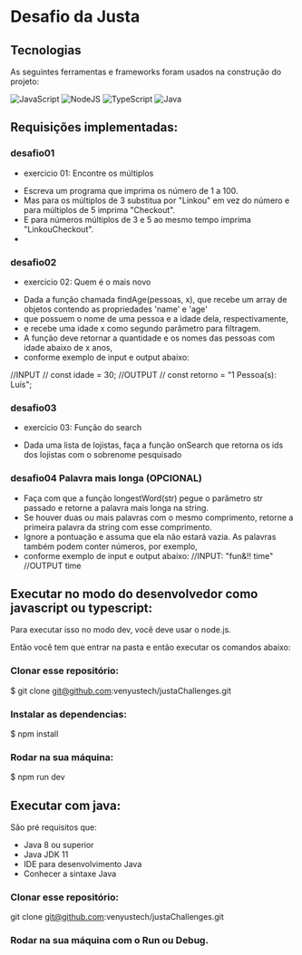 # Desafio da Justa

## Tecnologias

As seguintes ferramentas e frameworks foram usados na construção do projeto:

![JavaScript](https://img.shields.io/badge/JavaScript-F7DF1E?style=flat-square&logo=javascript&logoColor=black)
![NodeJS](https://img.shields.io/badge/Node.js-43853D?style=flat-square&logo=node.js&logoColor=white)
![TypeScript](https://img.shields.io/badge/TypeScript-007ACC?style=flat-square&logo=typescript&logoColor=white)
![Java](https://img.shields.io/badge/Java-ED8B00?style=flat-square&logo=java&logoColor=white)

## Requisições implementadas:

### desafio01

- exercicio 01: Encontre os múltiplos

* Escreva um programa que imprima os número de 1 a 100.
* Mas para os múltiplos de 3 substitua por "Linkou" em vez do número e para múltiplos de 5 imprima "Checkout".
* E para números múltiplos de 3 e 5 ao mesmo tempo imprima "LinkouCheckout".
*

### desafio02

- exercicio 02: Quem é o mais novo

* Dada a função chamada findAge(pessoas, x), que recebe um array de objetos contendo as propriedades 'name' e 'age'
* que possuem o nome de uma pessoa e a idade dela, respectivamente,
* e recebe uma idade x como segundo parâmetro para filtragem.
* A função deve retornar a quantidade e os nomes das pessoas com idade abaixo de x anos,
* conforme exemplo de input e output abaixo:

//INPUT
// const idade = 30;
//OUTPUT
// const retorno = "1 Pessoa(s): Luís";

### desafio03

- exercicio 03: Função do search

* Dada uma lista de lojistas, faça a função onSearch que retorna os ids dos lojistas com o sobrenome pesquisado

### desafio04 Palavra mais longa (OPCIONAL)

- Faça com que a função longestWord(str) pegue o parâmetro str passado e retorne a palavra mais longa na string.
- Se houver duas ou mais palavras com o mesmo comprimento, retorne a primeira palavra da string com esse comprimento.
- Ignore a pontuação e assuma que ela não estará vazia. As palavras também podem conter números, por exemplo,
- conforme exemplo de input e output abaixo:
  //INPUT: "fun&!! time"
  //OUTPUT time

## Executar no modo do desenvolvedor como javascript ou typescript:

Para executar isso no modo dev, você deve usar o node.js.

Então você tem que entrar na pasta e então executar os comandos abaixo:

### Clonar esse repositório:

$ git clone git@github.com:venyustech/justaChallenges.git

### Instalar as dependencias:

$ npm install

### Rodar na sua máquina:

$ npm run dev

## Executar com java:

São pré requisitos que:

- Java 8 ou superior
- Java JDK 11
- IDE para desenvolvimento Java
- Conhecer a sintaxe Java

### Clonar esse repositório:

git clone git@github.com:venyustech/justaChallenges.git

### Rodar na sua máquina com o Run ou Debug.
